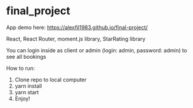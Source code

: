 # final_project
App demo here: https://alexfil1983.github.io/final-project/

React, React Router, moment.js library, StarRating library

You can login inside as client or admin (login: admin, password: admin) to see all bookings 
 
How to run:

1) Clone repo to local computer
2) yarn install
3) yarn start
4) Enjoy!

